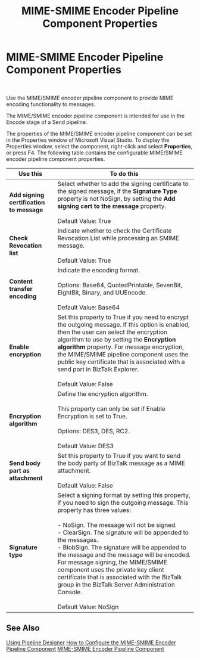 ﻿---
title: MIME-SMIME Encoder Pipeline Component Properties
TOCTitle: MIME-SMIME Encoder Pipeline Component Properties
ms:assetid: b5efd9df-c30c-46db-ab59-2dd1e9fe5224
ms:mtpsurl: https://msdn.microsoft.com/library/Aa578240(v=BTS.80)
ms:contentKeyID: 51530732
ms.date: 08/30/2017
mtps_version: v=BTS.80
f1_keywords:
- Microsoft.BizTalk.Component.MIME_SMIME_Encoder
---

# MIME-SMIME Encoder Pipeline Component Properties

 

Use the MIME/SMIME encoder pipeline component to provide MIME encoding functionality to messages.

The MIME/SMIME encoder pipeline component is intended for use in the Encode stage of a Send pipeline.

The properties of the MIME/SMIME encoder pipeline component can be set in the Properties window of Microsoft Visual Studio. To display the Properties window, select the component, right-click and select **Properties**, or press F4. The following table contains the configurable MIME/SMIME encoder pipeline component properties.

<table>
<thead>
<tr class="header">
<th>Use this</th>
<th>To do this</th>
</tr>
</thead>
<tbody>
<tr class="odd">
<td><strong>Add signing certification to message</strong></td>
<td>Select whether to add the signing certificate to the signed message, if the <strong>Signature Type</strong> property is not NoSign, by setting the <strong>Add signing cert to the message</strong> property.<br />
<br />
Default Value: True</td>
</tr>
<tr class="even">
<td><strong>Check Revocation list</strong></td>
<td>Indicate whether to check the Certificate Revocation List while processing an SMIME message.<br />
<br />
Default Value: True</td>
</tr>
<tr class="odd">
<td><strong>Content transfer encoding</strong></td>
<td>Indicate the encoding format.<br />
<br />
Options: Base64, QuotedPrintable, SevenBit, EightBit, Binary, and UUEncode.<br />
<br />
Default Value: Base64</td>
</tr>
<tr class="even">
<td><strong>Enable encryption</strong></td>
<td>Set this property to True if you need to encrypt the outgoing message. If this option is enabled, then the user can select the encryption algorithm to use by setting the <strong>Encryption algorithm</strong> property. For message encryption, the MIME/SMIME pipeline component uses the public key certificate that is associated with a send port in BizTalk Explorer.<br />
<br />
Default Value: False</td>
</tr>
<tr class="odd">
<td><strong>Encryption algorithm</strong></td>
<td>Define the encryption algorithm.<br />
<br />
This property can only be set if Enable Encryption is set to True.<br />
<br />
Options: DES3, DES, RC2.<br />
<br />
Default Value: DES3</td>
</tr>
<tr class="even">
<td><strong>Send body part as attachment</strong></td>
<td>Set this property to True if you want to send the body party of BizTalk message as a MIME attachment.<br />
<br />
Default Value: False</td>
</tr>
<tr class="odd">
<td><strong>Signature type</strong></td>
<td>Select a signing format by setting this property, if you need to sign the outgoing message. This property has three values:<br />
<br />
- NoSign. The message will not be signed.<br />
- ClearSign. The signature will be appended to the messages.<br />
- BlobSign. The signature will be appended to the message and the message will be encoded. For message signing, the MIME/SMIME component uses the private key client certificate that is associated with the BizTalk group in the BizTalk Server Administration Console.<br />
<br />
Default Value: NoSign</td>
</tr>
</tbody>
</table>


## See Also

[Using Pipeline Designer](https://msdn.microsoft.com/library/aa578392\(v=bts.80\))  
[How to Configure the MIME-SMIME Encoder Pipeline Component](https://msdn.microsoft.com/library/aa561432\(v=bts.80\))  
[MIME-SMIME Encoder Pipeline Component](https://msdn.microsoft.com/library/aa559633\(v=bts.80\))


